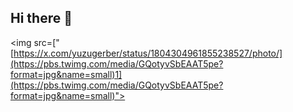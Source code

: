 ## Hi there 👋
<img src=["[https://x.com/yuzugerber/status/1804304961855238527/photo/](https://pbs.twimg.com/media/GQotyvSbEAAT5pe?format=jpg&name=small)1](https://pbs.twimg.com/media/GQotyvSbEAAT5pe?format=jpg&name=small)">
